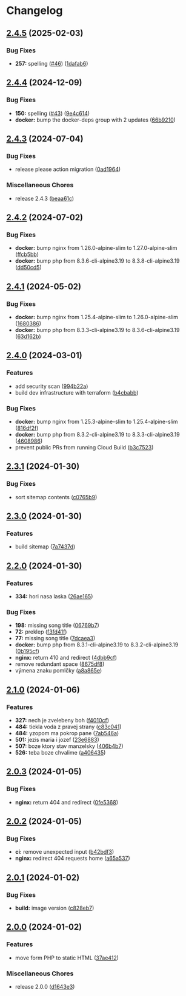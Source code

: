 # Changelog

## [2.4.5](https://github.com/stanislavbebej/ejks/compare/v2.4.4...v2.4.5) (2025-02-03)


### Bug Fixes

* **257:** spelling ([#46](https://github.com/stanislavbebej/ejks/issues/46)) ([1dafab6](https://github.com/stanislavbebej/ejks/commit/1dafab69135a04cd896a903de5be629a39eb7437))

## [2.4.4](https://github.com/stanislavbebej/ejks/compare/v2.4.3...v2.4.4) (2024-12-09)


### Bug Fixes

* **150:** spelling ([#43](https://github.com/stanislavbebej/ejks/issues/43)) ([9e4c614](https://github.com/stanislavbebej/ejks/commit/9e4c6142f8811d461d9a02f641987b82f555d103))
* **docker:** bump the docker-deps group with 2 updates ([66b9210](https://github.com/stanislavbebej/ejks/commit/66b9210f63b79836364345376391882900e80e26))

## [2.4.3](https://github.com/stanislavbebej/ejks/compare/v2.4.2...v2.4.3) (2024-07-04)


### Bug Fixes

* release please action migration ([0ad1964](https://github.com/stanislavbebej/ejks/commit/0ad1964438c6b89677081bfb6a08c456b45af70f))


### Miscellaneous Chores

* release 2.4.3 ([beaa61c](https://github.com/stanislavbebej/ejks/commit/beaa61ceb4e4c024da4932aa6c7473e7947f133e))

## [2.4.2](https://github.com/stanislavbebej/ejks/compare/v2.4.1...v2.4.2) (2024-07-02)


### Bug Fixes

* **docker:** bump nginx from 1.26.0-alpine-slim to 1.27.0-alpine-slim ([ffcb5bb](https://github.com/stanislavbebej/ejks/commit/ffcb5bbf2f826b5761266ecd50549f7f7115a915))
* **docker:** bump php from 8.3.6-cli-alpine3.19 to 8.3.8-cli-alpine3.19 ([dd50cd5](https://github.com/stanislavbebej/ejks/commit/dd50cd5454da270dd880ecc48df60682963f8e26))

## [2.4.1](https://github.com/stanislavbebej/ejks/compare/v2.4.0...v2.4.1) (2024-05-02)


### Bug Fixes

* **docker:** bump nginx from 1.25.4-alpine-slim to 1.26.0-alpine-slim ([1680386](https://github.com/stanislavbebej/ejks/commit/168038671a4d3b44a8da1c04c44a6f5a136c1a7f))
* **docker:** bump php from 8.3.3-cli-alpine3.19 to 8.3.6-cli-alpine3.19 ([63d162b](https://github.com/stanislavbebej/ejks/commit/63d162b8719690c545a9b0e4054399c0a8c11189))

## [2.4.0](https://github.com/stanislavbebej/ejks/compare/v2.3.1...v2.4.0) (2024-03-01)


### Features

* add security scan ([994b22a](https://github.com/stanislavbebej/ejks/commit/994b22a59f10142bc97a28afa3e33057f9ce0f68))
* build dev infrastructure with terraform ([b4cbabb](https://github.com/stanislavbebej/ejks/commit/b4cbabb3bb7626e17f8cad10879c56067acb05a2))


### Bug Fixes

* **docker:** bump nginx from 1.25.3-alpine-slim to 1.25.4-alpine-slim ([816df2f](https://github.com/stanislavbebej/ejks/commit/816df2f778db2a7701fb6b65b859a26e933b775a))
* **docker:** bump php from 8.3.2-cli-alpine3.19 to 8.3.3-cli-alpine3.19 ([4608986](https://github.com/stanislavbebej/ejks/commit/46089860631c60987408fec07bc5355f77395f3f))
* prevent public PRs from running Cloud Build ([b3c7523](https://github.com/stanislavbebej/ejks/commit/b3c75231c0b8a33e635b549db40cc26095aa1756))

## [2.3.1](https://github.com/stanislavbebej/ejks/compare/v2.3.0...v2.3.1) (2024-01-30)


### Bug Fixes

* sort sitemap contents ([c0765b9](https://github.com/stanislavbebej/ejks/commit/c0765b99df1367e3c72180f1dfeaa855933550ed))

## [2.3.0](https://github.com/stanislavbebej/ejks/compare/v2.2.0...v2.3.0) (2024-01-30)


### Features

* build sitemap ([7a7437d](https://github.com/stanislavbebej/ejks/commit/7a7437d9352d9238ce3505a967903b3c81a5bf3c))

## [2.2.0](https://github.com/stanislavbebej/ejks/compare/v2.1.0...v2.2.0) (2024-01-30)


### Features

* **334:** hori nasa laska ([26ae165](https://github.com/stanislavbebej/ejks/commit/26ae1655b85fd242d6cd600332ce1b47ffc9b16d))


### Bug Fixes

* **198:** missing song title ([06769b7](https://github.com/stanislavbebej/ejks/commit/06769b799dc7c9903fcc929f921d3b9f82030bab))
* **72:** preklep ([f3fd41f](https://github.com/stanislavbebej/ejks/commit/f3fd41f87dcad0e6dcc9b96abf7ee7a8c600735c))
* **77:** missing song title ([7dcaea3](https://github.com/stanislavbebej/ejks/commit/7dcaea359fe3930b359c9a13d847e6fa1ead09b4))
* **docker:** bump php from 8.3.1-cli-alpine3.19 to 8.3.2-cli-alpine3.19 ([0b195cf](https://github.com/stanislavbebej/ejks/commit/0b195cf619a2a3b019aa312535c31d17c2297fde))
* **nginx:** return 410 and redirect ([4dbb9cf](https://github.com/stanislavbebej/ejks/commit/4dbb9cfb43311473957b6f30324c555fd23ca72b))
* remove redundant space ([8675df8](https://github.com/stanislavbebej/ejks/commit/8675df809040f1e0a583240d6e6e5719eab35f8b))
* výmena znaku pomlčky ([a8a865e](https://github.com/stanislavbebej/ejks/commit/a8a865eafddcffeffd9f18c36270116b2e90db7a))

## [2.1.0](https://github.com/stanislavbebej/ejks/compare/v2.0.3...v2.1.0) (2024-01-06)


### Features

* **327:** nech je zvelebeny boh ([f4010cf](https://github.com/stanislavbebej/ejks/commit/f4010cfc29e807896ee7840093afd4292e54ebfb))
* **484:** tiekla voda z pravej strany ([c83c041](https://github.com/stanislavbebej/ejks/commit/c83c041b480d11d1814137364b87bc9d541978d7))
* **484:** yzopom ma pokrop pane ([7ab546a](https://github.com/stanislavbebej/ejks/commit/7ab546a49cbb5aa3f3e8b9ac613b6afd722d15c3))
* **501:** jezis maria i jozef ([23e6883](https://github.com/stanislavbebej/ejks/commit/23e68835c8b408f926f825c1ed832803913c548b))
* **507:** boze ktory stav manzelsky ([406b4b7](https://github.com/stanislavbebej/ejks/commit/406b4b75b5da412bd101c735edd74d590950da56))
* **526:** teba boze chvalime ([a406435](https://github.com/stanislavbebej/ejks/commit/a4064354d688b2fd637bdb6eef5cc5cd1047d641))

## [2.0.3](https://github.com/stanislavbebej/ejks/compare/v2.0.2...v2.0.3) (2024-01-05)


### Bug Fixes

* **nginx:** return 404 and redirect ([0fe5368](https://github.com/stanislavbebej/ejks/commit/0fe5368da9459786b265b32813c7dd8b298bfca0))

## [2.0.2](https://github.com/stanislavbebej/ejks/compare/v2.0.1...v2.0.2) (2024-01-05)


### Bug Fixes

* **ci:** remove unexpected input ([b42bdf3](https://github.com/stanislavbebej/ejks/commit/b42bdf37c1c5e570147c60cf5375668b6c539424))
* **nginx:** redirect 404 requests home ([a65a537](https://github.com/stanislavbebej/ejks/commit/a65a537caf013324ae8046a7a26f6cbcfa6c6ffc))

## [2.0.1](https://github.com/stanislavbebej/ejks/compare/v2.0.0...v2.0.1) (2024-01-02)


### Bug Fixes

* **build:** image version ([c828eb7](https://github.com/stanislavbebej/ejks/commit/c828eb7d230686f6fb4df48963c39bbf2d390b90))

## [2.0.0](https://github.com/stanislavbebej/ejks/compare/1.0.1...v2.0.0) (2024-01-02)


### Features

* move form PHP to static HTML ([37ae412](https://github.com/stanislavbebej/ejks/commit/37ae41292a2d88706b59e09626e9d9fb53650ab9))


### Miscellaneous Chores

* release 2.0.0 ([d1643e3](https://github.com/stanislavbebej/ejks/commit/d1643e32c65a8a626a4683063f3dda24c0db554b))
